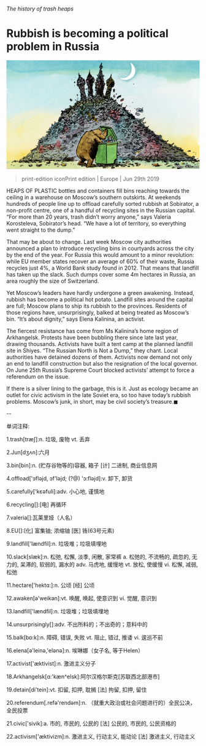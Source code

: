 ###### The history of trash heaps

# Rubbish is becoming a political problem in Russia 

![image](images/20190629_EUD001_0.jpg) 

> print-edition iconPrint edition | Europe | Jun 29th 2019 

HEAPS OF PLASTIC bottles and containers fill bins reaching towards the ceiling in a warehouse on Moscow’s southern outskirts. At weekends hundreds of people line up to offload carefully sorted rubbish at Sobirator, a non-profit centre, one of a handful of recycling sites in the Russian capital. “For more than 20 years, trash didn’t worry anyone,” says Valeria Korosteleva, Sobirator’s head. “We have a lot of territory, so everything went straight to the dump.” 

That may be about to change. Last week Moscow city authorities announced a plan to introduce recycling bins in courtyards across the city by the end of the year. For Russia this would amount to a minor revolution: while EU member states recover an average of 60% of their waste, Russia recycles just 4%, a World Bank study found in 2012. That means that landfill has taken up the slack. Such dumps cover some 4m hectares in Russia, an area roughly the size of Switzerland. 

Yet Moscow’s leaders have hardly undergone a green awakening. Instead, rubbish has become a political hot potato. Landfill sites around the capital are full; Moscow plans to ship its rubbish to the provinces. Residents of those regions have, unsurprisingly, balked at being treated as Moscow’s bin. “It’s about dignity,” says Elena Kalinina, an activist. 

The fiercest resistance has come from Ms Kalinina’s home region of Arkhangelsk. Protests have been bubbling there since late last year, drawing thousands. Activists have built a tent camp at the planned landfill site in Shiyes. “The Russian North is Not a Dump,” they chant. Local authorities have detained dozens of them. Activists now demand not only an end to landfill construction but also the resignation of the local governor. On June 25th Russia’s Supreme Court blocked activists’ attempt to force a referendum on the issue. 

If there is a silver lining to the garbage, this is it. Just as ecology became an outlet for civic activism in the late Soviet era, so too have today’s rubbish problems. Moscow’s junk, in short, may be civil society’s treasure.◼ 

-- 

 单词注释:

1.trash[træʃ]:n. 垃圾, 废物 vt. 丢弃 

2.Jun[dʒʌn]:六月 

3.bin[bin]:n. (贮存谷物等的)容器, 箱子 [计] 二进制, 商业信息网 

4.offload['ɔflәjd, ɔf'lәjd; (?@) 'ɔ:flәjd]:v. 卸下, 卸货 

5.carefully['kєәfuli]:adv. 小心地, 谨慎地 

6.recycling[]:[电] 再循环 

7.valeria[]:瓦莱里娅（人名） 

8.EU[]:[化] 富集铀; 浓缩铀 [医] 铕(63号元素) 

9.landfill['lændfil]:n. 垃圾堆；垃圾填埋地 

10.slack[slæk]:n. 松弛, 松懈, 淡季, 闲散, 家常裤 a. 松弛的, 不流畅的, 疏忽的, 无力的, 呆滞的, 软弱的, 漏水的 adv. 马虎地, 缓慢地 vt. 放松, 使缓慢 vi. 松懈, 减弱, 松弛 

11.hectare['hektɑ:]:n. 公顷 [经] 公顷 

12.awaken[ә'weikәn]:vt. 唤醒, 唤起, 使意识到 vi. 觉醒, 意识到 

13.landfill['lændfil]:n. 垃圾堆；垃圾填埋地 

14.unsurprisingly[]:adv. 不出所料的；不出奇的；意料中的 

15.balk[bɒ:k]:n. 障碍, 错误, 失败 vt. 阻止, 错过, 推诿 vi. 逡巡不前 

16.elena[ә'leinә,'elәnә]:n. 埃琳娜（女子名, 等于Helen） 

17.activist['æktivist]:n. 激进主义分子 

18.Arkhangelsk[ɑ:'kæn^elsk]:阿尔汉格尔斯克[苏联西北部港市] 

19.detain[di'tein]:vt. 扣留, 扣押, 耽搁 [法] 拘留, 扣押, 留住 

20.referendum[.refә'rendәm]:n. （就重大政治或社会问题进行的）全民公决，全民投票 

21.civic['sivik]:a. 市的, 市民的, 公民的 [法] 公民的, 市民的, 公民资格的 

22.activism['æktivizm]:n. 激进主义, 行动主义, 能动论 [法] 激进主义, 行动主义 

